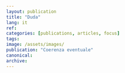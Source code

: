 ```yaml
---
layout: publication
title: "Duda"
lang: it
ref:
categories: [publications, articles, focus]
tags:
image: /assets/images/
publication: "Coerenza eventuale"
canonical:
archive:
---
```

